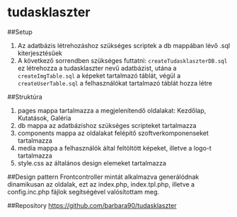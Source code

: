 # tudasklaszter

##Setup
  1. Az adatbázis létrehozáshoz szükséges scriptek a db mappában lévő .sql kiterjesztésűek
  2. A következő sorrendben szükséges futtatni: `createTudasklaszterDB.sql` ez létrehozza a tudasklaszter nevű adatbázist,
   utána a `createImgTable.sql` a képeket tartalmazó táblát, végül a `createUserTable.sql` a felhasználókat tartalmazó táblát hozza létre

##Struktúra
  1. pages mappa tartalmazza a megjelenítendő oldalakat: Kezdőlap, Kutatások, Galéria
  2. db mappa az adatbázishoz szükséges scripteket tartalmazza
  3. components mappa az oldalakat felépítő szoftverkomponenseket tartalmazza
  4. media mappa a felhasználók által feltöltött képeket, illetve a logo-t tartalmazza
  5. style.css az általános design elemeket tartalmazza

##Design pattern
  Frontcontroller mintát alkalmazva generálódnak dinamikusan az oldalak, ezt az index.php, index.tpl.php, illetve a config.inc.php fájlok segítségével valósítottam meg.

##Repository
  https://github.com/barbara90/tudasklaszter 